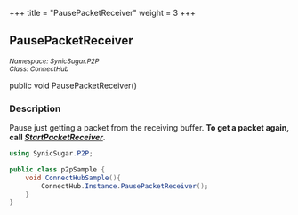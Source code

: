 +++
title = "PausePacketReceiver"
weight = 3
+++
## PausePacketReceiver
<small>*Namespace: SynicSugar.P2P* <br>
*Class: ConnectHub* </small>

public void PausePacketReceiver()


### Description
Pause just getting a packet from the receiving buffer. **To get a packet again, call *[StartPacketReceiver](../ConnectHub/startpacketreceiver)***.<br>


```cs
using SynicSugar.P2P;

public class p2pSample {
    void ConnectHubSample(){
        ConnectHub.Instance.PausePacketReceiver();
    }
}
```